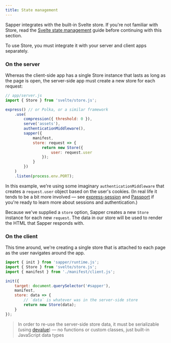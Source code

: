 ```yaml
---
title: State management
---
```


Sapper integrates with the built-in Svelte store. If you're not familiar with Store, read the [Svelte state management](https://svelte.technology/guide#state-management) guide before continuing with this section.

To use Store, you must integrate it with your server and client apps separately.

### On the server

Whereas the client-side app has a single Store instance that lasts as long as the page is open, the server-side app must create a new store for each request:

```js
// app/server.js
import { Store } from 'svelte/store.js';

express() // or Polka, or a similar framework
	.use(
		compression({ threshold: 0 }),
		serve('assets'),
		authenticationMiddleware(),
		sapper({
			manifest,
			store: request => {
				return new Store({
					user: request.user
				});
			}
		})
	)
	.listen(process.env.PORT);
```

In this example, we're using some imaginary `authenticationMiddleware` that creates a `request.user` object based on the user's cookies. (In real life it tends to be a bit more involved — see [express-session](https://github.com/expressjs/session) and [Passport](http://www.passportjs.org/) if you're ready to learn more about sessions and authentication.)

Because we've supplied a `store` option, Sapper creates a new `Store` instance for each new `request`. The data in our store will be used to render the HTML that Sapper responds with.


### On the client

This time around, we're creating a single store that is attached to each page as the user navigates around the app.

```js
import { init } from 'sapper/runtime.js';
import { Store } from 'svelte/store.js';
import { manifest } from './manifest/client.js';

init({
	target: document.querySelector('#sapper'),
	manifest,
	store: data => {
		// `data` is whatever was in the server-side store
		return new Store(data);
	}
});
```

> In order to re-use the server-side store data, it must be serializable (using [devalue](https://github.com/Rich-Harris/devalue)) — no functions or custom classes, just built-in JavaScript data types
